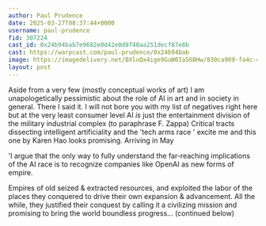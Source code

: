 ```yaml
---
author: Paul Prudence
date: 2025-03-27T08:37:44+0000
username: paul-prudence
fid: 307224
cast_id: 0x24b94bab7e9682e0d42e0d8f40aa251decf87e8b
cast: https://warpcast.com/paul-prudence/0x24b94bab
image: https://imagedelivery.net/BXluQx4ige9GuW0Ia56BHw/830ca909-fa4c-486f-87b1-71bed230d900/original
layout: post
---
```

Aside from a very few (mostly conceptual works of art) I am unapologetically pessimistic about the role of AI in art and in society in general. There I said it. I will not bore you with my list of negatives right here but at the very least consumer level AI *is* just the entertainment division of the military industrial complex (to paraphrase F. Zappa) Critical tracts dissecting intelligent artificiality and the 'tech arms race ' excite me and this one by Karen Hao looks promising. Arriving in May  
  
'I argue that the only way to fully understand the far-reaching implications of the AI race is to recognize companies like OpenAI as new forms of empire.   
  
Empires of old seized & extracted resources, and exploited the labor of the places they conquered to drive their own expansion & advancement. All the while, they justified their conquest by calling it a civilizing mission and promising to bring the world boundless progress...  (continued below)  

<img src='https://imagedelivery.net/BXluQx4ige9GuW0Ia56BHw/830ca909-fa4c-486f-87b1-71bed230d900/original' alt='' referrerpolicy='no-referrer'/>